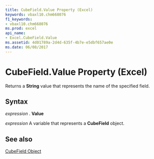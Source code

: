 ```yaml
---
title: CubeField.Value Property (Excel)
keywords: vbaxl10.chm668076
f1_keywords:
- vbaxl10.chm668076
ms.prod: excel
api_name:
- Excel.CubeField.Value
ms.assetid: 4d01789a-2d4d-635f-4b7e-e5dbf657ae0e
ms.date: 06/08/2017
---
```



# CubeField.Value Property (Excel)

Returns a  **String** value that represents the name of the specified field.


## Syntax

 _expression_ . **Value**

 _expression_ A variable that represents a **CubeField** object.


## See also


[CubeField Object](Excel.CubeField.md)

